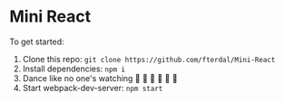 # Mini React

To get started:

1. Clone this repo: `git clone https://github.com/fterdal/Mini-React`
2. Install dependencies: `npm i`
3. Dance like no one's watching 🕺 💃 🕺 💃 🕺 💃 
4. Start webpack-dev-server: `npm start`
